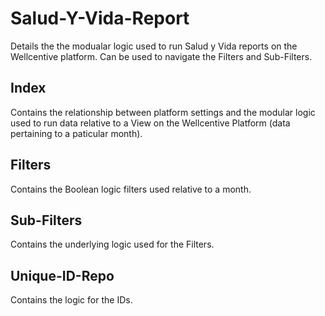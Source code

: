 # Salud-Y-Vida-Report
Details the the modualar logic used to run Salud y Vida reports on the Wellcentive platform. Can be used to navigate the Filters and Sub-Filters.
## Index
Contains the relationship between platform settings and the modular logic used to run data relative to a View on the Wellcentive Platform (data pertaining to a paticular month).
## Filters
Contains the Boolean logic filters used relative to a month.
## Sub-Filters
Contains the underlying logic used for the Filters.
## Unique-ID-Repo
Contains the logic for the IDs. 
